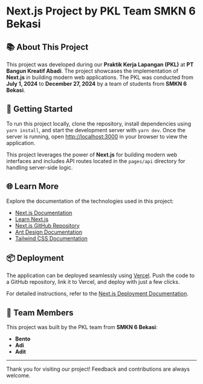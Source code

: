 # Next.js Project by PKL Team SMKN 6 Bekasi  

## 📚 About This Project  
This project was developed during our **Praktik Kerja Lapangan (PKL)** at **PT Bangun Kreatif Abadi**. The project showcases the implementation of **Next.js** in building modern web applications. The PKL was conducted from **July 1, 2024** to **December 27, 2024** by a team of students from **SMKN 6 Bekasi**.  

## 🚀 Getting Started  
To run this project locally, clone the repository, install dependencies using `yarn install`, and start the development server with `yarn dev`. Once the server is running, open [http://localhost:3000](http://localhost:3000) in your browser to view the application.  

This project leverages the power of **Next.js** for building modern web interfaces and includes API routes located in the `pages/api` directory for handling server-side logic.  

## 🌐 Learn More  
Explore the documentation of the technologies used in this project: 
- [Next.js Documentation](https://nextjs.org/docs)  
- [Learn Next.js](https://nextjs.org/learn)  
- [Next.js GitHub Repository](https://github.com/vercel/next.js/)
- [Ant Design Documentation](https://ant.design/docs/react/introduce)  
- [Tailwind CSS Documentation](https://tailwindcss.com/docs)  

## 📦 Deployment  
The application can be deployed seamlessly using [Vercel](https://vercel.com/). Push the code to a GitHub repository, link it to Vercel, and deploy with just a few clicks.  

For detailed instructions, refer to the [Next.js Deployment Documentation](https://nextjs.org/docs/deployment).  

## 👥 Team Members  
This project was built by the PKL team from **SMKN 6 Bekasi**:  
- **Bento**  
- **Adi**  
- **Adit**  

---

Thank you for visiting our project! Feedback and contributions are always welcome.  
